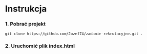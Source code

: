 # Instrukcja

### 1. Pobrać projekt
```shell
git clone https://github.com/Jozef74/zadanie-rekrutacyjne.git .
```
### 2. Uruchomić plik index.html